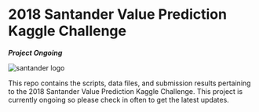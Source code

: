 # 2018 Santander Value Prediction Kaggle Challenge
***Project Ongoing***

![santander logo](https://github.com/gestalt-howard/santander-value-prediction/blob/master/images/santander_logo.jpg)

This repo contains the scripts, data files, and submission results pertaining to the 2018 Santander Value Prediction Kaggle Challenge. This project is currently ongoing so please check in often to get the latest updates.
